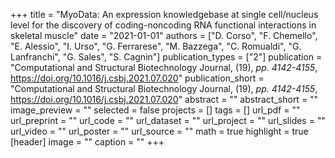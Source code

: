 +++
title = "MyoData: An expression knowledgebase at single cell/nucleus level for the discovery of coding-noncoding RNA functional interactions in skeletal muscle"
date = "2021-01-01"
authors = ["D. Corso", "F. Chemello", "E. Alessio", "I. Urso", "G. Ferrarese", "M. Bazzega", "C. Romualdi", "G. Lanfranchi", "G. Sales", "S. Cagnin"]
publication_types = ["2"]
publication = "Computational and Structural Biotechnology Journal, (19), _pp. 4142-4155_, https://doi.org/10.1016/j.csbj.2021.07.020"
publication_short = "Computational and Structural Biotechnology Journal, (19), _pp. 4142-4155_, https://doi.org/10.1016/j.csbj.2021.07.020"
abstract = ""
abstract_short = ""
image_preview = ""
selected = false
projects = []
tags = []
url_pdf = ""
url_preprint = ""
url_code = ""
url_dataset = ""
url_project = ""
url_slides = ""
url_video = ""
url_poster = ""
url_source = ""
math = true
highlight = true
[header]
image = ""
caption = ""
+++
